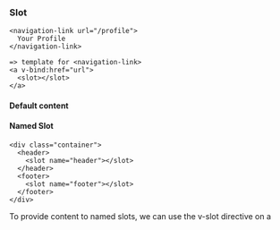 ### Slot
```
<navigation-link url="/profile">
  Your Profile
</navigation-link>

=> template for <navigation-link>
<a v-bind:href="url">
  <slot></slot>
</a>

```
#### Default content
#### Named Slot
```
<div class="container">
  <header>
    <slot name="header"></slot>
  </header>
  <footer>
    <slot name="footer"></slot>
  </footer>
</div>
```
To provide content to named slots, we can use the v-slot directive on a <template>
```
  <template v-slot:header>
    <h1>Here might be a page title</h1>
  </template>

  <template v-slot:footer>
    <p>Here's some contact info</p>
  </template>

```

#### Scoped slot
- Khi parent component muon access bien trong child component thì:
child component: 
```
<template>
  <span>
    <slot v-bind:user1="user">
      {{ user.lastName }}
    </slot>
  </span>
<template>

data() {
  return {
    user: {
      lastName: 'Le',
      firstName: 'Phuong'
    }
  }
}

```
parent component:
```
<template>
  <span>
    <template v-slot:default="slopProps">
      {{ slopProps.user1.firstName }}
    </template>
  </span>
<template>

data() {
  return {
    // no data
  }
  }
}
```

=> Nó sẽ nhận {{ slopProps.user1.firstName }} từ cha => giá trị là Phương